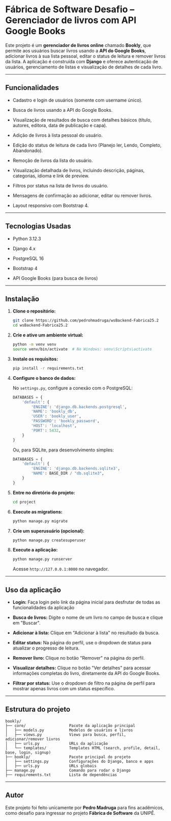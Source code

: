 
# Fábrica de Software Desafio – Gerenciador de livros com API Google Books

Este projeto é um **gerenciador de livros online** chamado **Bookly**, que permite aos usuários buscar livros usando a **API do Google Books**, adicionar livros à sua lista pessoal, editar o status de leitura e remover livros da lista. A aplicação é construída com **Django** e oferece autenticação de usuários, gerenciamento de listas e visualização de detalhes de cada livro.

----------

## Funcionalidades

-   Cadastro e login de usuários (somente com username único).
    
-   Busca de livros usando a API do Google Books.
    
-   Visualização de resultados de busca com detalhes básicos (título, autores, editora, data de publicação e capa).
    
-   Adição de livros à lista pessoal do usuário.
    
-   Edição do status de leitura de cada livro (Planejo ler, Lendo, Completo, Abandonado).
    
-   Remoção de livros da lista do usuário.
    
-   Visualização detalhada de livros, incluindo descrição, páginas, categorias, idioma e link de preview.
    
-   Filtros por status na lista de livros do usuário.
    
-   Mensagens de confirmação ao adicionar, editar ou remover livros.
    
-   Layout responsivo com Bootstrap 4.
    

----------

## Tecnologias Usadas

-   Python 3.12.3
    
-   Django 4.x
    
-   PostgreSQL 16
    
-   Bootstrap 4
        
-   API Google Books (para busca de livros)
    

----------

## Instalação

1.  **Clone o repositório:**
    
    ```bash
    git clone https://github.com/pedrohmadruga/wsBackend-Fabrica25.2
    cd wsBackend-Fabrica25.2
    
    ```

    
2.  **Crie e ative um ambiente virtual:**
    
    ```bash
    python -m venv venv
    source venv/bin/activate  # No Windows: venv\Scripts\activate
    
    ```
    
3.  **Instale os requisitos:**
    
    ```bash
    pip install -r requirements.txt
    
    ```
    
4.  **Configure o banco de dados:**
    
    No `settings.py`, configure a conexão com o PostgreSQL:
    
    ```python
    DATABASES = {
        'default': {
            'ENGINE': 'django.db.backends.postgresql',
            'NAME': 'bookly_db',
            'USER': 'bookly_user',
            'PASSWORD': 'bookly_password',
            'HOST': 'localhost',
            'PORT': 5432,
        }
    }
    
    ```
    
    Ou, para SQLite, para desenvolvimento simples:
    
    ```python
    DATABASES = {
        'default': {
            'ENGINE': 'django.db.backends.sqlite3',
            'NAME': BASE_DIR / "db.sqlite3",
        }
    }
    
    ```

5.  **Entre no diretório do projeto:**
    
    ```bash
    cd project
    
    ```
    
6.  **Execute as migrations:**
    
    ```bash
    python manage.py migrate
    
    ```
    
7.  **Crie um superusuário (opcional):**
    
    ```bash
    python manage.py createsuperuser
    
    ```
    
8.  **Execute a aplicação:**
    
    ```bash
    python manage.py runserver
    
    ```
    
    Acesse `http://127.0.0.1:8000` no navegador.
    

----------

## Uso da aplicação
- **Login:** Faça login pelo link da página inicial para desfrutar de todas as funcionalidades da aplicação

-   **Busca de livros:** Digite o nome de um livro no campo de busca e clique em "Buscar".
    
-   **Adicionar à lista:** Clique em "Adicionar à lista" no resultado da busca.
    
-   **Editar status:** Na página do perfil, use o dropdown de status para atualizar o progresso de leitura.
    
-   **Remover livro:** Clique no botão "Remover" na página do perfil.
    
-   **Visualizar detalhes:** Clique no botão "Ver detalhes" para acessar informações completas do livro, diretamente da API do Google Books.
    
-   **Filtrar por status:** Use o dropdown de filtro na página de perfil para mostrar apenas livros com um status específico.
----------

## Estrutura do projeto

```
bookly/
├── core/                   Pacote da aplicação principal
│   ├── models.py           Modelos de usuários e livros
│   ├── views.py            Views para busca, perfil, adicionar/remover livros
│   ├── urls.py             URLs da aplicação
│   └── templates/          Templates HTML (search, profile, detail, base, login, signup)
├── bookly/                 Pacote principal do projeto
│   ├── settings.py         Configurações do Django, banco e apps
│   ├── urls.py             URLs globais
├── manage.py               Comando para rodar o Django
├── requirements.txt        Lista de dependências
```

----------

## Autor

Este projeto foi feito unicamente por **Pedro Madruga** para fins acadêmicos, como desafio para ingressar no projeto **Fábrica de Software** da UNIPÊ.
